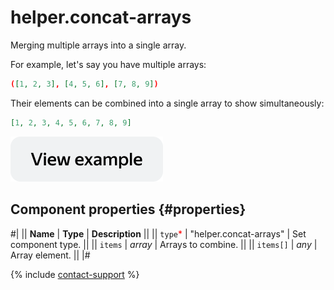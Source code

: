 # helper.concat-arrays

Merging multiple arrays into a single array.

For example, let's say you have multiple arrays:

```json
([1, 2, 3], [4, 5, 6], [7, 8, 9])
```

Their elements can be combined into a single array to show simultaneously:

```json
[1, 2, 3, 4, 5, 6, 7, 8, 9]
```

[![View example in the sandbox](../_images/buttons/view-example.svg)](https://ya.cc/t/5gzayPK_3tz4vn)

## Component properties {#properties}

#|
|| **Name** | **Type** | **Description** ||
|| `type`<span style="color: red">\*</span> | "helper.concat-arrays" | Set component type. ||
|| `items` | _array_ | Arrays to combine. ||
|| `items[]` | _any_ | Array element. ||
|#

{% include [contact-support](../_includes/contact-support.md) %}
